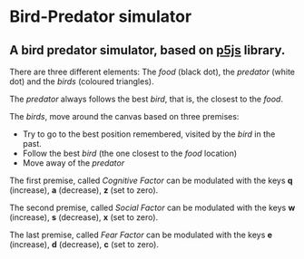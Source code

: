 # Bird-Predator simulator

## A bird predator simulator, based on [p5js](http://p5js.org) library. 


There are three different elements: The *food* (black dot), the *predator* (white dot) and the *birds* (coloured triangles).

The *predator* always follows the best *bird*, that is, the closest to the *food*.

The *birds*, move around the canvas based on three premises: 

 * Try to go to the best position remembered, visited by the *bird* in the past. 
 * Follow the best *bird* (the one closest to the *food* location)
 * Move away of the *predator* 

The first premise, called *Cognitive Factor* can be modulated with the keys **q** (increase), **a** (decrease), **z** (set to zero). 

The second premise, called *Social Factor* can be modulated with the keys **w** (increase), **s** (decrease), **x** (set to zero).

The last premise, called *Fear Factor* can be modulated with the keys **e** (increase), **d** (decrease), **c** (set to zero).


